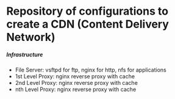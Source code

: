 # Repository of configurations to create a CDN (Content Delivery Network)


##### Infrastructure

* File Server: vsftpd for ftp, nginx for http, nfs for applications
* 1st Level Proxy: nginx reverse proxy with cache
* 2nd Level Proxy: nginx reverse proxy with cache
* nth Level Proxy: nginx reverse proxy with cache




